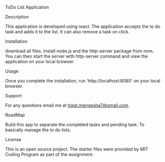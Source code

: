 ToDo List Application

Description

This application is developed using react. The application accepts the to do task and adds it to the list. It can also remove a task on click.

Installation

download all files. Install node.js and the http-server package from nom. You can then start the server with http-server command and view the application on your local browser.

Usage

Once you complete the installation, run 'http://localhost:8080' on your local browser.

Support

For any questions email me at tigist.mengesha7@gmail.com.

RoadMap

Build this app to separate the completed tasks and pending task. To basically manage the to do lists.

License

This is an open source project. The starter files were provided by MIT Coding Program as part of the assignment.
